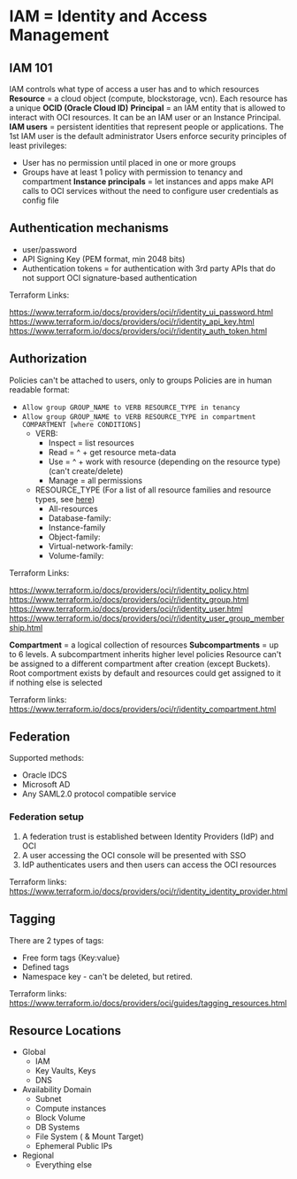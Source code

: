 # IAM = Identity and Access Management

## IAM 101
IAM controls what type of access a user has and to which resources
**Resource** = a cloud object (compute, blockstorage, vcn). Each resource has a unique **OCID (Oracle Cloud ID)**
**Principal** = an IAM entity that is allowed to interact with OCI resources. It can be an IAM user or an Instance Principal.
**IAM users** = persistent identities that represent people or applications. The 1st IAM user is the default administrator
Users enforce security principles of least privileges:
- User has no permission until placed in one or more groups
- Groups have at least 1 policy with permission to tenancy and compartment
**Instance principals** = let instances and apps make API calls to OCI services without the need to configure user credentials as config file

## Authentication mechanisms
- user/password
- API Signing Key (PEM format, min 2048 bits)  
- Authentication tokens = for authentication with 3rd party APIs that do not support OCI signature-based authentication

Terraform Links:

https://www.terraform.io/docs/providers/oci/r/identity_ui_password.html
https://www.terraform.io/docs/providers/oci/r/identity_api_key.html
https://www.terraform.io/docs/providers/oci/r/identity_auth_token.html


## Authorization
Policies can't be attached to users, only to groups
Policies are in human readable format:
- `Allow group GROUP_NAME to VERB RESOURCE_TYPE in tenancy`
- `Allow group GROUP_NAME to VERB RESOURCE_TYPE in compartment COMPARTMENT [where CONDITIONS]`
  - VERB:
    - Inspect = list resources
    - Read = ^ + get resource meta-data
    - Use = ^ + work with resource (depending on the resource type) (can't create/delete)
    - Manage = all permissions
  - RESOURCE_TYPE (For a list of all resource families and resource types, see [here](https://docs.cloud.oracle.com/iaas/Content/Identity/Reference/policyreference.htm#Resource))
    - All-resources
    - Database-family: 
    - Instance-family
    - Object-family:
    - Virtual-network-family:
    - Volume-family:

Terraform Links: 

https://www.terraform.io/docs/providers/oci/r/identity_policy.html
https://www.terraform.io/docs/providers/oci/r/identity_group.html
https://www.terraform.io/docs/providers/oci/r/identity_user.html
https://www.terraform.io/docs/providers/oci/r/identity_user_group_membership.html


**Compartment** = a logical collection of resources
**Subcompartments** = up to 6 levels. A subcompartment inherits higher level policies
Resource can't be assigned to a different compartment after creation (except Buckets).
Root comportment exists by default and resources could get assigned to it if nothing else is selected

Terraform links: 
https://www.terraform.io/docs/providers/oci/r/identity_compartment.html

## Federation
Supported methods:
 - Oracle IDCS
 - Microsoft AD
 - Any SAML2.0 protocol compatible service

### Federation setup
1. A federation trust is established between Identity Providers (IdP) and OCI
2. A user accessing the OCI console will be presented with SSO
3. IdP authenticates users and then users can access the OCI resources

Terraform links:
https://www.terraform.io/docs/providers/oci/r/identity_identity_provider.html

## Tagging
There are 2 types of tags:
 - Free form tags {Key:value}
 - Defined tags
  - Namespace key - can't be deleted, but retired.
  
Terraform links: https://www.terraform.io/docs/providers/oci/guides/tagging_resources.html

## Resource Locations
- Global
  - IAM
  - Key Vaults, Keys
  - DNS
- Availability Domain
  - Subnet
  - Compute instances
  - Block Volume
  - DB Systems
  - File System ( & Mount Target)
  - Ephemeral Public IPs
- Regional
  - Everything else
